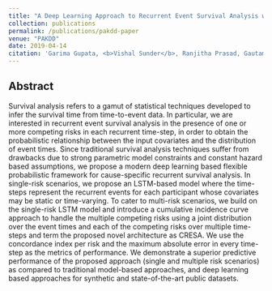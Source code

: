 ```yaml
---
title: "A Deep Learning Approach to Recurrent Event Survival Analysis with Competing Risks"
collection: publications
permalink: /publications/pakdd-paper
venue: "PAKDD"
date: 2019-04-14
citation: 'Garima Gupata, <b>Vishal Sunder</b>, Ranjitha Prasad, Gautam Shroff. <i>The 23rd Pacific-Asia Conference on Knowledge Discovery and Data Mining (to appear). </i> <b>PAKDD 2019</b>.'
---  
```


## Abstract
Survival analysis refers to a gamut of statistical techniques developed to infer the survival time from time-to-event data. In particular, we are interested in recurrent event survival analysis in the presence of one or more competing risks in each recurrent time-step, in order to obtain the probabilistic relationship between the input covariates and the distribution of event times. Since traditional survival analysis techniques suffer from drawbacks due to strong parametric model constraints and constant hazard based assumptions, we propose a modern deep learning based flexible probabilistic framework for cause-specific recurrent survival analysis. In single-risk scenarios, we propose an LSTM-based model where the time-steps represent the recurrent events for each participant whose covariates may be static or time-varying. To cater to multi-risk scenarios, we build on the single-risk LSTM model and introduce a cumulative incidence curve approach to handle the multiple competing risks using a joint distribution over the event times and each of the competing risks over multiple time-steps and term the proposed novel architecture as CRESA. We use the concordance index per risk and the maximum absolute error in every time-step as the metrics of performance. We demonstrate a superior predictive performance of the proposed approach (single and multiple risk scenarios) as compared to traditional model-based approaches, and deep learning based approaches for synthetic and state-of-the-art public datasets.
